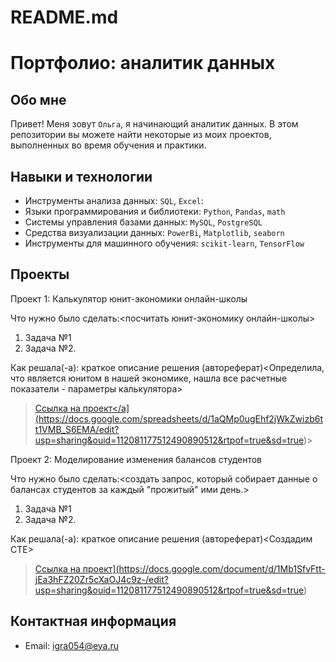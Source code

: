 # README.md
# Портфолио: аналитик данных

## Обо мне 

Привет! Меня зовут ``Ольга``, я начинающий аналитик данных. 
В этом репозитории вы можете найти некоторые из моих проектов, выполненных во время обучения и практики.
<br>

## Навыки и технологии
- Инструменты анализа данных: ``SQL``, ``Excel``: 
- Языки программирования и библиотеки: ``Python``, ``Pandas``, ``math`` 
- Системы управления базами данных: ``MySQL``, ``PostgreSQL``
- Средства визуализации данных: ``PowerBi``, ``Matplotlib``, ``seaborn``
- Инструменты для машинного обучения: ``scikit-learn``, ``TensorFlow``



## Проекты
<p> Проект 1: Калькулятор юнит-экономики онлайн-школы</p>
<p>Что нужно было сделать:<посчитать юнит-экономику онлайн-школы>
<ol>
  <li>Задача №1</Посчитать юнит-экономику продукта и предложить сценарий по настройке параметров для выхода на 25%-ную маржинальность>
  <li>Задача №2.</Выбрать оптимальный вариант расчета Retention>
</ol>

<p>Как решала(-а): краткое описание решения (автореферат)<Определила, что является юнитом в нашей экономике, нашла все расчетные показатели - параметры калькулятора>


> <a href="[https://github.com/Skyproportfolio/data-analytics-5month/blob/main/Проект%20№1.xlsx">Ссылка на проект</a](https://docs.google.com/spreadsheets/d/1aQMp0ugEhf2jWkZwizb6tt1VMB_S6EMA/edit?usp=sharing&ouid=112081177512490890512&rtpof=true&sd=true)>



<p>Проект 2: Моделирование изменения балансов студентов</p> 
<p>Что нужно было сделать:<создать запрос, который собирает данные о балансах студентов за каждый "прожитый" ими день.>
<ol>
  <li>Задача №1</Узнаем, когда была первая транзакция для каждого студента. Начиная с этой даты, мы будем собирать его баланс уроков>
  <li>Задача №2.</Соберем таблицу с датами за каждый календарный день 2016 года. Есть разные способы это сделать, но мы воспользуемся тем, который уже знаем>
</ol>

<p>Как решала(-а): краткое описание решения (автореферат)<Создадим CTE>

> <a href="[https://github.com/Skyproportfolio/data-analytics-5month/blob/main/Проект%205.xlsx">Ссылка на проект](https://docs.google.com/document/d/1Mb1SfvFtt-jEa3hFZ20Zr5cXaOJ4c9z-/edit?usp=sharing&ouid=112081177512490890512&rtpof=true&sd=true)</a>

 

## Контактная информация
- Email: igra054@eya.ru
